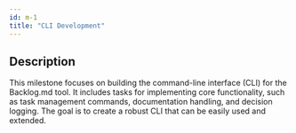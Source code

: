 ```yaml
---
id: m-1
title: "CLI Development"
---
```


## Description

This milestone focuses on building the command-line interface (CLI) for the Backlog.md tool. It includes tasks for implementing core functionality, such as task management commands, documentation handling, and decision logging. The goal is to create a robust CLI that can be easily used and extended.
